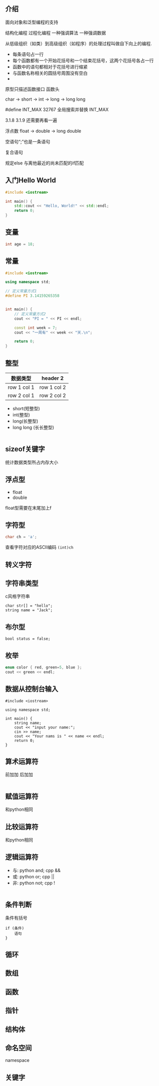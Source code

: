 ## 介绍

面向对象和泛型编程的支持

结构化编程 过程化编程
一种强调算法 一种强调数据

从低级组织（如类）到高级组织（如程序）的处理过程叫做自下向上的编程.

- 每条语句占一行
- 每个函数都有一个开始花括号和一个结束花括号，这两个花括号各占一行
- 函数中的语句都相对于花括号进行缩紧
- 与函数名称相关的圆括号周围没有空白
- 

原型只描述函数接口 函数头

char -> short -> int -> long -> long long

\#define INT_MAX 32767
全局搜索并替换 INT_MAX

3.1.8 3.1.9 还需要再看一遍

浮点数 float -> double -> long double





空语句“;”也是一条语句 

复合语句

规定else 与离他最近的尚未匹配的if匹配



## 入门Hello World
```c++
#include <iostream>

int main() {
    std::cout << "Hello, World!" << std::endl;
    return 0;
}
```


## 变量
```c++
int age = 18;
```


## 常量
```c++
#include <iostream>

using namespace std;

// 定义常量方式1
#define PI 3.14159265358


int main() {
    // 定义常量方式2
    cout << "PI = " << PI << endl;

    const int week = 7;
    cout << "一周有" << week << "天.\n";

    return 0;
}
```

## 整型

| 数据类型    | header 2    |
| ----------- | ----------- |
| row 1 col 1 | row 1 col 2 |
| row 2 col 1 | row 2 col 2 |


- short(短整型) 
- int(整型) 
- long(长整型)
- long long (长长整型)

```c++

```

## sizeof关键字
统计数据类型所占内存大小

## 浮点型
- float
- double

float型需要在末尾加上f

## 字符型
```c++
char ch = 'a';
```

查看字符对应的ASCII编码
`(int)ch`

## 转义字符

## 字符串类型
c风格字符串
```
char str[] = "hello";
string name = "Jack";
```

## 布尔型
```
bool status = false;
```

## 枚举
```c++
enum color { red, green=5, blue };
cout << green << endl;
```


## 数据从控制台输入
```
#include <iostream>

using namespace std;

int main() {
    string name;
    cout << "input your name:";
    cin >> name;
    cout << "Your nams is " << name << endl;
    return 0;
}
```

## 算术运算符
前加加 后加加
```
```

## 赋值运算符
和python相同

## 比较运算符
和python相同

## 逻辑运算符
- 与: python and; cpp && 
- 或: python or; cpp ||
- 非: python not; cpp !
```
```

## 条件判断
条件有括号
```
if (条件)
    语句
}
```

## 循环

## 数组

## 函数 

## 指针
## 结构体

## 命名空间
namespace


## 关键字
```

```